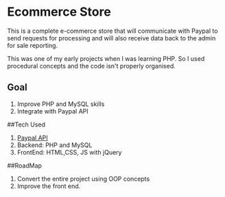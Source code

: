 # Ecommerce Store

This is a complete e-commerce store that will communicate with Paypal to send requests for processing and will also receive data back to the admin for sale reporting.

This was one of my early projects when I was learning PHP. So I used procedural concepts and the code isn't properly organised.

## Goal
1. Improve PHP and MySQL skills
2. Integrate with Paypal API

##Tech Used
1. [Paypal API](https://developer.paypal.com/)
2. Backend: PHP and MySQL 
3. FrontEnd: HTML,CSS, JS with jQuery

##RoadMap
1. Convert the entire project using OOP concepts
2. Improve the front end.

